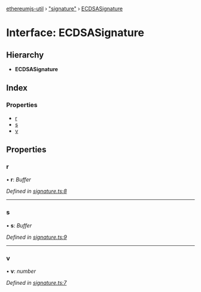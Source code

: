 [ethereumjs-util](../README.md) › ["signature"](../modules/_signature_.md) › [ECDSASignature](_signature_.ecdsasignature.md)

# Interface: ECDSASignature

## Hierarchy

* **ECDSASignature**

## Index

### Properties

* [r](_signature_.ecdsasignature.md#r)
* [s](_signature_.ecdsasignature.md#s)
* [v](_signature_.ecdsasignature.md#v)

## Properties

###  r

• **r**: *Buffer*

*Defined in [signature.ts:8](https://github.com/ethereumjs/ethereumjs-util/blob/master/src/signature.ts#L8)*

___

###  s

• **s**: *Buffer*

*Defined in [signature.ts:9](https://github.com/ethereumjs/ethereumjs-util/blob/master/src/signature.ts#L9)*

___

###  v

• **v**: *number*

*Defined in [signature.ts:7](https://github.com/ethereumjs/ethereumjs-util/blob/master/src/signature.ts#L7)*
